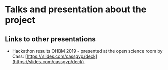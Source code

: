 # Talks and presentation about the project

## Links to other presentations

-   Hackathon results OHBM 2019 - presented at the open science room by Cass:
    [https://slides.com/cassgvp/deck](https://slides.com/cassgvp/deck).
